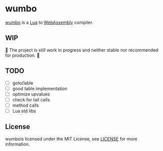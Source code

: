 # wumbo

[wumbo](https://www.youtube.com/watch?v=--hsVknT1c0) is a [Lua](https://www.lua.org/) to [WebAssembly](https://webassembly.org/) compiler.

## WIP

🚧 The project is still work in progress and neither stable nor recommended for production. 🚧

## TODO

- [ ] goto/lable
- [ ] good table implementation
- [ ] optimize upvalues
- [ ] check for tail calls
- [ ] method calls
- [ ] Lua std libs

## License

wumbois licensed under the MIT License, see [LICENSE](LICENSE) for more information.
